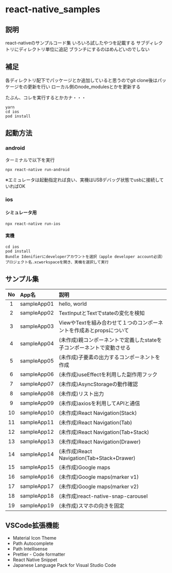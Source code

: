 # react-native_samples

## 説明
react-nativeのサンプルコード集
いろいろ試したやつを記載する
サブディレクトリにディレクトリ単位に追記
ブランチにするのはめんどいのでしない

## 補足
各ディレクトリ配下でパッケージとか追加していると思うのでgit clone後はパッケージをの更新を行い
ローカル側のnode_modulesとかを更新する

たぶん、コレを実行するとかカナ・・・
```
yarn
cd ios
pod install
```

## 起動方法
### android
ターミナルで以下を実行
```
npx react-native run-android
```
※エミュレータは起動指定れば良い、実機はUSBデバッグ状態でusbに接続していればOK

### ios
#### シミュレータ用
```
npx react-native run-ios
```
#### 実機
```
cd ios
pod install
Bundle Idenifierにdeveloperアカウントを選択（apple developer account必須）
プロジェクト名.xcworkspaceを開き、実機を選択して実行
```

## サンプル集
| No | App名 | 説明 |
| :--: | :- | :-- |
| 1 | sampleApp01 | hello, world |
| 2 | sampleApp02 | TextInputとTextでstateの変化を検知 |
| 3 | sampleApp03 | ViewやTextを組み合わせて１つのコンポーネントを作成あとpropsについて |
| 4 | sampleApp04 | (未作成)親コンポーネントで定義したstateを子コンポーネントで変動させる |
| 5 | sampleApp05 | (未作成)子要素の出力するコンポーネントを作成 |
| 6 | sampleApp06 | (未作成)useEffectを利用した副作用フック |
| 7 | sampleApp07 | (未作成)AsyncStorageの動作確認|
| 8 | sampleApp08 | (未作成)リスト出力|
| 9 | sampleApp09 | (未作成)axiosを利用してAPIと通信|
| 10 | sampleApp10 | (未作成)React Navigation(Stack)|
| 11 | sampleApp11 | (未作成)React Navigation(Tab)|
| 12 | sampleApp12 | (未作成)React Navigation(Tab+Stack)|
| 13 | sampleApp13 | (未作成)React Navigation(Drawer)|
| 14 | sampleApp14 | (未作成)React Navigation(Tab+Stack+Drawer)|
| 15 | sampleApp15 | (未作成)Google maps|
| 16 | sampleApp16 | (未作成)Google maps(marker v1)|
| 17 | sampleApp17 | (未作成)Google maps(marker v2)|
| 18 | sampleApp18 | (未作成)react-native-snap-carousel|
| 19 | sampleApp19 | (未作成)スマホの向きを固定|


## VSCode拡張機能
- Material Icon Theme
- Path Autocomplete
- Path Intellisense
- Prettier - Code formatter
- React Native Snippet
- Japanese Language Pack for Visual Studio Code
